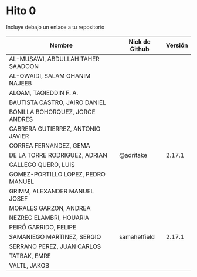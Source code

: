 # Hito 0

Incluye debajo un enlace a tu repositorio

| Nombre   | Nick de Github | Versión |
|----------|--------------- |---------|
| AL-MUSAWI,  ABDULLAH TAHER SAADOON |  | |
| AL-OWAIDI,  SALAM GHANIM NAJEEB |  | |
| ALQAM,  TAQIEDDIN F. A. |  | |
| BAUTISTA CASTRO,  JAIRO DANIEL |  | |
| BONILLA BOHORQUEZ,  JORGE ANDRES |  | |
| CABRERA GUTIERREZ,  ANTONIO JAVIER |  | |
| CORREA FERNANDEZ,  GEMA |  | |
| DE LA TORRE RODRIGUEZ,  ADRIAN |@adritake|2.17.1|
| GALLEGO QUERO,  LUIS |  | |
| GOMEZ-PORTILLO LOPEZ,  PEDRO MANUEL |  | |
| GRIMM,  ALEXANDER MANUEL JOSEF |  | |
| MORALES GARZON,  ANDREA |  | |
| NEZREG ELAMBRI,   HOUARIA |  | |
| PEIRÓ GARRIDO,  FELIPE |  | |
| SAMANIEGO MARTINEZ,  SERGIO | samahetfield | 2.17.1 |
| SERRANO PEREZ,  JUAN CARLOS |  | |
| TATBAK,  EMRE |  | |
| VALTL,  JAKOB |  | |
